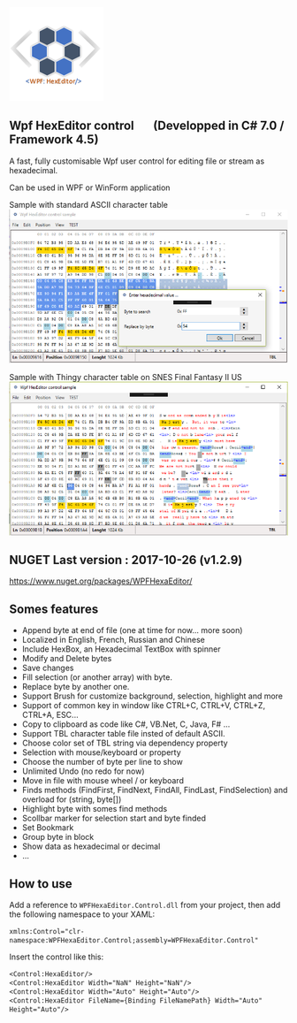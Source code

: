 ![example](Logo.png?raw=true)

## Wpf HexEditor control       (Developped in C# 7.0 / Framework 4.5)
A fast, fully customisable Wpf user control for editing file or stream as hexadecimal. 

Can be used in WPF or WinForm application


Sample with standard ASCII character table
![example](Sample9-NOTBL.png?raw=true)

Sample with Thingy character table on SNES Final Fantasy II US
![example](Sample9-TBL.png?raw=true)

## NUGET  Last version : 2017-10-26 (v1.2.9)
https://www.nuget.org/packages/WPFHexaEditor/

## Somes features
- Append byte at end of file (one at time for now... more soon)
- Localized in English, French, Russian and Chinese
- Include HexBox, an Hexadecimal TextBox with spinner
- Modify and Delete bytes
- Save changes
- Fill selection (or another array) with byte.
- Replace byte by another one.
- Support Brush for customize background, selection, highlight and more 
- Support of common key in window like CTRL+C, CTRL+V, CTRL+Z, CTRL+A, ESC...
- Copy to clipboard as code like C#, VB.Net, C, Java, F# ... 
- Support TBL character table file insted of default ASCII.
- Choose color set of TBL string via dependency property
- Selection with mouse/keyboard or property
- Choose the number of byte per line to show 
- Unlimited Undo (no redo for now)
- Move in file with mouse wheel / or keyboard
- Finds methods (FindFirst, FindNext, FindAll, FindLast, FindSelection) and overload for (string, byte[])
- Highlight byte with somes find methods
- Scollbar marker for selection start and byte finded
- Set Bookmark
- Group byte in block 
- Show data as hexadecimal or decimal
- ...

## How to use
Add a reference to `WPFHexaEditor.Control.dll` from your project, then add the following namespace to your XAML:

```xaml
xmlns:Control="clr-namespace:WPFHexaEditor.Control;assembly=WPFHexaEditor.Control"
```

Insert the control like this:

```xaml
<Control:HexaEditor/>
<Control:HexaEditor Width="NaN" Height="NaN"/>
<Control:HexaEditor Width="Auto" Height="Auto"/>
<Control:HexaEditor FileName={Binding FileNamePath} Width="Auto" Height="Auto"/>
```
